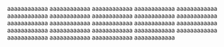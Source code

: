 aaaaaaaaaaaa
aaaaaaaaaaaa
aaaaaaaaaaaa
aaaaaaaaaaaa
aaaaaaaaaaaa
aaaaaaaaaaaa
aaaaaaaaaaaa
aaaaaaaaaaaa
aaaaaaaaaaaa
aaaaaaaaaaaa
aaaaaaaaaaaa
aaaaaaaaaaaa
aaaaaaaaaaaa
aaaaaaaaaaaa
aaaaaaaaaaaa
aaaaaaaaaaaa
aaaaaaaaaaaa
aaaaaaaaaaaa
aaaaaaaaaaaa
aaaaaaaaaaaa
aaaaaaaaaaaa
aaaaaaaaaaaa
aaaaaaaaaaaa
aaaaaaaaaaaa
